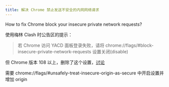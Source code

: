 ```yaml
---
title: 解决 Chrome 禁止发送不安全的内网网络请求
---
```


How to fix Chrome block your insecure private network requests?

使用梅林 Clash 时公告区的提示：

> 若 Chrome 访问 YACD 面板登录失败，请将 chrome://flags/#block-insecure-private-network-requests 设置关闭(disable)

但 Chrome 版本 108 以上，删除了这个设置，[讨论](https://support.google.com/chrome/thread/190769361/chrome-flags-block-insecure-private-network-requests-setting-missing-with-108-update?hl=en)

需要 chrome://flags/#unsafely-treat-insecure-origin-as-secure 中开启设置并增加 origin
